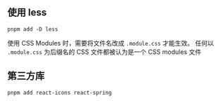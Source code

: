 ## 使用 less 
```
pnpm add -D less
```

使用 CSS Modules 时，需要将文件名改成 `.module.css` 才能生效。
任何以 `.module.css` 为后缀名的 CSS 文件都被认为是一个 CSS modules 文件

## 第三方库
```
pnpm add react-icons react-spring
```